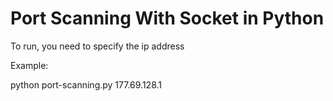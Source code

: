 # Port Scanning With Socket in Python

To run, you need to specify the ip address

Example:

python port-scanning.py 177.69.128.1
